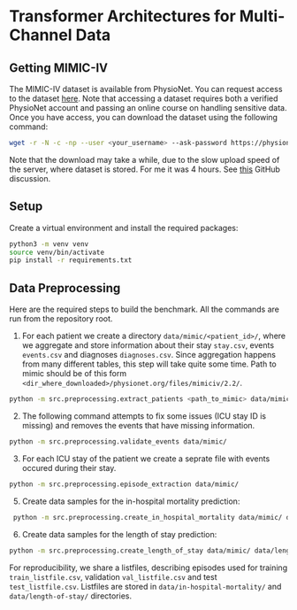 # Transformer Architectures for Multi-Channel Data

## Getting MIMIC-IV

The MIMIC-IV dataset is available from PhysioNet. You can request access to the
dataset [here](https://physionet.org/content/mimiciv/2.2/).
Note that accessing a dataset requires both a verified PhysioNet account and passing an online course on handling
sensitive data.
Once you have access, you can download the dataset using the following command:

```bash
wget -r -N -c -np --user <your_username> --ask-password https://physionet.org/files/mimiciv/2.2/
```

Note that the download may take a while, due to the slow upload speed of the server, where dataset is stored.
For me it was 4 hours.
See [this](https://github.com/MIT-LCP/mimic-code/issues/600) GitHub discussion.

## Setup

Create a virtual environment and install the required packages:

```bash
python3 -m venv venv
source venv/bin/activate
pip install -r requirements.txt
```

## Data Preprocessing

Here are the required steps to build the benchmark.
All the commands are run from the repository root.

1. For each patient we create a directory `data/mimic/<patient_id>/`, where we aggregate and store information about
   their stay `stay.csv`, events `events.csv` and diagnoses `diagnoses.csv`.
   Since aggregation happens from many different tables, this step will take quite some time.
   Path to mimic should be of this form `<dir_where_downloaded>/physionet.org/files/mimiciv/2.2/`.

```bash
python -m src.preprocessing.extract_patients <path_to_mimic> data/mimic/
```

2. The following command attempts to fix some issues (ICU stay ID is missing) and removes the events that have missing
   information.

```bash
python -m src.preprocessing.validate_events data/mimic/
```

3. For each ICU stay of the patient we create a seprate file with events occured during their stay.

```bash
python -m src.preprocessing.episode_extraction data/mimic/
```

5. Create data samples for the in-hospital mortality prediction:

```bash
 python -m src.preprocessing.create_in_hospital_mortality data/mimic/ data/in-hospital-mortality/
```

6. Create data samples for the length of stay prediction:

```bash
python -m src.preprocessing.create_length_of_stay data/mimic/ data/length-of-stay/
```

For reproducibility, we share a listfiles, describing episodes used for training `train_listfile.csv`,
validation `val_listfile.csv` and test `test_listfile.csv`.
Listfiles are stored in `data/in-hospital-mortality/` and `data/length-of-stay/` directories.